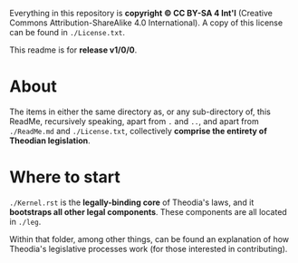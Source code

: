 Everything in this repository is **copyright © CC BY-SA 4 Int'l** (Creative Commons Attribution-ShareAlike 4.0 
International).  A copy of this license can be found in `./License.txt`.   

This readme is for **release v1/0/0**.  

# About

The items in either the same directory as, or any sub-directory of, this ReadMe, recursively speaking, apart from `.` and 
`..`, and apart from `./ReadMe.md` and `./License.txt`, collectively **comprise the entirety of Theodian legislation**.  

# Where to start

`./Kernel.rst` is the **legally-binding core** of Theodia's laws, and it **bootstraps all other legal components**.  These 
components are all located in `./leg`.  

Within that folder, among other things, can be found an explanation of how Theodia's legislative processes work (for those 
interested in contributing).  
